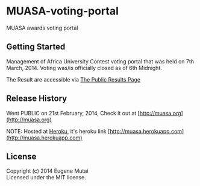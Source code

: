 # MUASA-voting-portal

MUASA awards voting portal

## Getting Started
Management of Africa University Contest voting portal that was held on 7th March, 2014. Voting was/is officially closed as of 6th Midnight.

The Result are accessible via [The Public Results Page](muasa.org/voting_results/letthepublicsee)

## Release History
Went PUBLIC on 21st February, 2014, Check it out at [http://muasa.org](http://muasa.org)

NOTE: Hosted at [Heroku](http://heroku.com), it's heroku link [http://muasa.herokuapp.com](http://muasa.herokuapp.com) 

## License
Copyright (c) 2014 Eugene Mutai  
Licensed under the MIT license.
